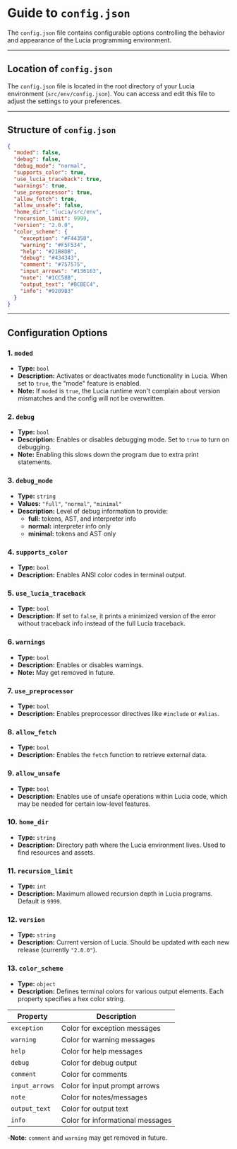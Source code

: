 # Guide to `config.json`

The `config.json` file contains configurable options controlling the behavior and appearance of the Lucia programming environment.

---

## Location of `config.json`

The `config.json` file is located in the root directory of your Lucia environment (`src/env/config.json`). You can access and edit this file to adjust the settings to your preferences.

---

## Structure of `config.json`

```json
{
  "moded": false,
  "debug": false,
  "debug_mode": "normal",
  "supports_color": true,
  "use_lucia_traceback": true,
  "warnings": true,
  "use_preprocessor": true,
  "allow_fetch": true,
  "allow_unsafe": false,
  "home_dir": "lucia/src/env",
  "recursion_limit": 9999,
  "version": "2.0.0",
  "color_scheme": {
    "exception": "#F44350",
    "warning": "#F5F534",
    "help": "#21B8DB",
    "debug": "#434343",
    "comment": "#757575",
    "input_arrows": "#136163",
    "note": "#1CC58B",
    "output_text": "#BCBEC4",
    "info": "#9209B3"
  }
}
```

---

## Configuration Options

### 1. `moded`

- **Type:** `bool`  
- **Description:** Activates or deactivates mode functionality in Lucia. When set to `true`, the "mode" feature is enabled.  
- **Note:** If `moded` is `true`, the Lucia runtime won't complain about version mismatches and the config will not be overwritten.

### 2. `debug`

- **Type:** `bool`  
- **Description:** Enables or disables debugging mode. Set to `true` to turn on debugging.  
- **Note:** Enabling this slows down the program due to extra print statements.

### 3. `debug_mode`

- **Type:** `string`  
- **Values:** `"full"`, `"normal"`, `"minimal"`  
- **Description:** Level of debug information to provide:  
  - **full:** tokens, AST, and interpreter info  
  - **normal:** interpreter info only  
  - **minimal:** tokens and AST only

### 4. `supports_color`

- **Type:** `bool`  
- **Description:** Enables ANSI color codes in terminal output.

### 5. `use_lucia_traceback`

- **Type:** `bool`  
- **Description:** If set to `false`, it prints a minimized version of the error without traceback info instead of the full Lucia traceback.

### 6. `warnings`

- **Type:** `bool`  
- **Description:** Enables or disables warnings.
- **Note:** May get removed in future.

### 7. `use_preprocessor`

- **Type:** `bool`  
- **Description:** Enables preprocessor directives like `#include` or `#alias`.

### 8. `allow_fetch`

- **Type:** `bool`  
- **Description:** Enables the `fetch` function to retrieve external data.

### 9. `allow_unsafe`

- **Type:** `bool`  
- **Description:** Enables use of unsafe operations within Lucia code, which may be needed for certain low-level features.

### 10. `home_dir`

- **Type:** `string`  
- **Description:** Directory path where the Lucia environment lives. Used to find resources and assets.

### 11. `recursion_limit`

- **Type:** `int`  
- **Description:** Maximum allowed recursion depth in Lucia programs. Default is `9999`.

### 12. `version`

- **Type:** `string`  
- **Description:** Current version of Lucia. Should be updated with each new release (currently `"2.0.0"`).

### 13. `color_scheme`

- **Type:** `object`  
- **Description:** Defines terminal colors for various output elements. Each property specifies a hex color string.

| Property       | Description                      |
| -------------- | -------------------------------- |
| `exception`    | Color for exception messages     |
| `warning`      | Color for warning messages       |
| `help`         | Color for help messages          |
| `debug`        | Color for debug output           |
| `comment`      | Color for comments               |
| `input_arrows` | Color for input prompt arrows    |
| `note`         | Color for notes/messages         |
| `output_text`  | Color for output text            |
| `info`         | Color for informational messages |

-**Note:** `comment` and `warning` may get removed in future.
